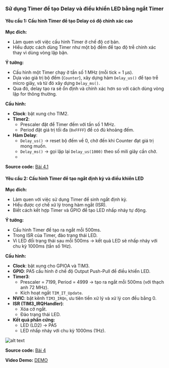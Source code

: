 ### Sử dụng Timer để tạo Delay và điều khiển LED bằng ngắt Timer  

#### Yêu cầu 1: Cấu hình Timer để tạo Delay có độ chính xác cao  

**Mục đích:**  
- Làm quen với việc cấu hình Timer ở chế độ cơ bản.  
- Hiểu được cách dùng Timer như một bộ đếm để tạo độ trễ chính xác thay vì dùng vòng lặp bận.  

**Ý tưởng:**  
- Cấu hình một Timer chạy ở tần số 1 MHz (mỗi tick = 1 µs).  
- Dựa vào giá trị bộ đếm (`Counter`), xây dựng hàm `Delay_us()` để tạo trễ micro giây, và từ đó xây dựng `Delay_ms()`.  
- Qua đó, delay tạo ra sẽ ổn định và chính xác hơn so với cách dùng vòng lặp for thông thường.  

**Cấu hình:**  
- **Clock**: bật xung cho TIM2.  
- **Timer2**:  
  - Prescaler đặt để Timer đếm với tần số 1 MHz.  
  - Period đặt giá trị tối đa (`0xFFFF`) để có đủ khoảng đếm.  
- **Hàm Delay**:  
  - `Delay_us()` → reset bộ đếm về 0, chờ đến khi Counter đạt giá trị mong muốn.  
  - `Delay_ms()` → gọi lặp lại `Delay_us(1000)` theo số mili giây cần chờ.
  -  
**Source code:** [Bài 4.1](bai4.1/main.c)

#### Yêu cầu 2: Cấu hình Timer để tạo ngắt định kỳ và điều khiển LED  

**Mục đích:**  
- Làm quen với việc sử dụng Timer để sinh ngắt định kỳ.  
- Hiểu được cơ chế xử lý trong hàm ngắt (ISR).  
- Biết cách kết hợp Timer và GPIO để tạo LED nhấp nháy tự động.  

**Ý tưởng:**  
- Cấu hình Timer để tạo ra ngắt mỗi 500ms.  
- Trong ISR của Timer, đảo trạng thái LED.  
- Vì LED đổi trạng thái sau mỗi 500ms → kết quả LED sẽ nhấp nháy với chu kỳ 1000ms (tần số 1Hz).  

**Cấu hình:**  
- **Clock**: bật xung cho GPIOA và TIM3.  
- **GPIO**: PA5 cấu hình ở chế độ Output Push-Pull để điều khiển LED.  
- **Timer3**:  
  - Prescaler = 7199, Period = 4999 → tạo ra ngắt mỗi 500ms (với thạch anh 72 MHz).  
  - Kích hoạt ngắt `TIM_IT_Update`.  
- **NVIC**: bật kênh `TIM3_IRQn`, ưu tiên tiền xử lý và xử lý con đều bằng 0.  
- **ISR (TIM3_IRQHandler)**:  
  - Xóa cờ ngắt.  
  - Đảo trạng thái LED.  
- **Kết quả phần cứng:**  
  - LED (LD2) → PA5  
  - LED nhấp nháy với chu kỳ 1000ms (1Hz).  

![alt text](Ex4.jpg)  

**Source code:** [Bài 4](main.c)  

**Video Demo:** [DEMO](https://drive.google.com/drive/u/0/folders/18WuSejkMz8G0gB_w4a7SlnFkfVLqn4w3)

